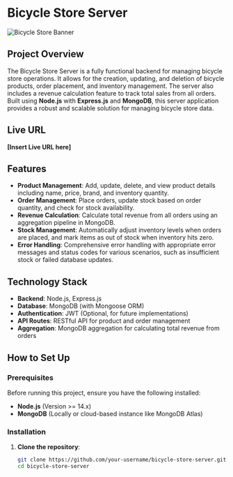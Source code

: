 # **Bicycle Store Server**

![Bicycle Store Banner](https://i.postimg.cc/Vv24FZX6/Frame-6.png)

## **Project Overview**
The Bicycle Store Server is a fully functional backend for managing bicycle store operations. It allows for the creation, updating, and deletion of bicycle products, order placement, and inventory management. The server also includes a revenue calculation feature to track total sales from all orders. Built using **Node.js** with **Express.js** and **MongoDB**, this server application provides a robust and scalable solution for managing bicycle store data.

## **Live URL**
**[Insert Live URL here]**

## **Features**
- **Product Management**: Add, update, delete, and view product details including name, price, brand, and inventory quantity.
- **Order Management**: Place orders, update stock based on order quantity, and check for stock availability.
- **Revenue Calculation**: Calculate total revenue from all orders using an aggregation pipeline in MongoDB.
- **Stock Management**: Automatically adjust inventory levels when orders are placed, and mark items as out of stock when inventory hits zero.
- **Error Handling**: Comprehensive error handling with appropriate error messages and status codes for various scenarios, such as insufficient stock or failed database updates.

## **Technology Stack**
- **Backend**: Node.js, Express.js
- **Database**: MongoDB (with Mongoose ORM)
- **Authentication**: JWT (Optional, for future implementations)
- **API Routes**: RESTful API for product and order management
- **Aggregation**: MongoDB aggregation for calculating total revenue from orders

## **How to Set Up**

### **Prerequisites**
Before running this project, ensure you have the following installed:
- **Node.js** (Version >= 14.x)
- **MongoDB** (Locally or cloud-based instance like MongoDB Atlas)

### **Installation**
1. **Clone the repository**:
   ```bash
   git clone https://github.com/your-username/bicycle-store-server.git
   cd bicycle-store-server
